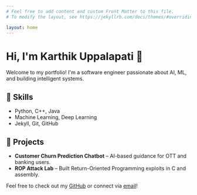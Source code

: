 ```yaml
---
# Feel free to add content and custom Front Matter to this file.
# To modify the layout, see https://jekyllrb.com/docs/themes/#overriding-theme-defaults

layout: home
---
```

# Hi, I'm Karthik Uppalapati 👋

Welcome to my portfolio! I'm a software engineer passionate about AI, ML, and building intelligent systems.

## 🔧 Skills
- Python, C++, Java
- Machine Learning, Deep Learning
- Jekyll, Git, GitHub

## 📁 Projects
- **Customer Churn Prediction Chatbot** – AI-based guidance for OTT and banking users.
- **ROP Attack Lab** – Built Return-Oriented Programming exploits in C and assembly.

Feel free to check out my [GitHub](https://github.com/KarthikUppalapati57) or connect via [email](mailto:karthik@example.com)!